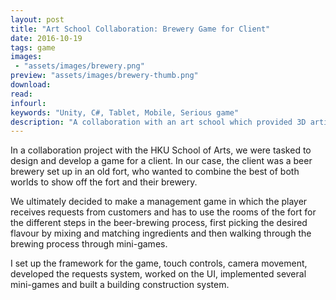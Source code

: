 ```yaml
---
layout: post
title: "Art School Collaboration: Brewery Game for Client"
date: 2016-10-19
tags: game
images:
 - "assets/images/brewery.png"
preview: "assets/images/brewery-thumb.png"
download:
read:
infourl:
keywords: "Unity, C#, Tablet, Mobile, Serious game"
description: "A collaboration with an art school which provided 3D artists and game designers."
---
```


In a collaboration project with the HKU School of Arts, we were tasked to design and develop a game for a client. In our case, the client was a beer brewery set up in an old fort, who wanted to combine the best of both worlds to show off the fort and their brewery.

We ultimately decided to make a management game in which the player receives requests from customers and has to use the rooms of the fort for the different steps in the beer-brewing process, first picking the desired flavour by mixing and matching ingredients and then walking through the brewing process through mini-games.

I set up the framework for the game, touch controls, camera movement, developed the requests system, worked on the UI, implemented several mini-games and built a building construction system.